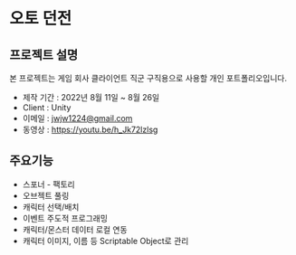 # 오토 던전
## 프로젝트 설명
본 프로젝트는 게임 회사 클라이언트 직군 구직용으로 사용할 개인 포트폴리오입니다.
 - 제작 기간 : 2022년 8월 11일 ~ 8월 26일
 - Client : Unity
 - 이메일 : jwjw1224@gmail.com
 - 동영상 : https://youtu.be/h_Jk72lzlsg
## 주요기능
- 스포너 - 팩토리
- 오브젝트 풀링
- 캐릭터 선택/배치
- 이벤트 주도적 프로그래밍
- 캐릭터/몬스터 데이터 로컬 연동
- 캐릭터 이미지, 이름 등 Scriptable Object로 관리

